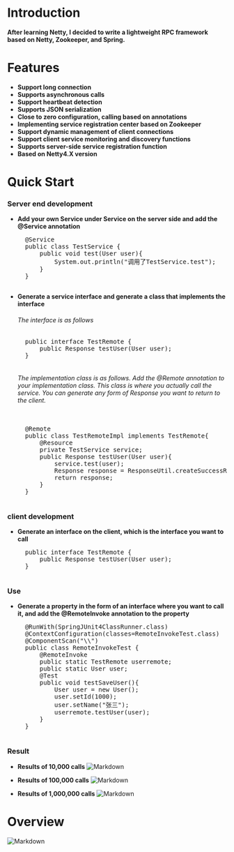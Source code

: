 # Introduction 
**After learning Netty, I decided to write a lightweight RPC framework based on Netty, Zookeeper, and Spring.**


# Features
- **Support long connection**
- **Supports asynchronous calls**
- **Support heartbeat detection**
- **Supports JSON serialization**
- **Close to zero configuration, calling based on annotations**
- **Implementing service registration center based on Zookeeper**
- **Support dynamic management of client connections**
- **Support client service monitoring and discovery functions**
- **Supports server-side service registration function**
- **Based on Netty4.X version**

# Quick Start
### Server end development
- **Add your own Service under Service on the server side and add the @Service annotation**
	
	<pre>
	@Service
	public class TestService {
		public void test(User user){
			System.out.println("调用了TestService.test");
		}
	}
	</pre>
	
- **Generate a service interface and generate a class that implements the interface**
	
	###### The interface is as follows
	<pre>
	public interface TestRemote {
		public Response testUser(User user);  
	}
	</pre>
	###### The implementation class is as follows. Add the @Remote annotation to your implementation class. This class is where you actually call the service. You can generate any form of Response you want to return to the client.
	
	<pre> 
	@Remote
	public class TestRemoteImpl implements TestRemote{
		@Resource
		private TestService service;
		public Response testUser(User user){
			service.test(user);
			Response response = ResponseUtil.createSuccessResponse(user);
			return response;
		}
	}	
	</pre>


### client development
- **Generate an interface on the client, which is the interface you want to call**
	
	<pre>
	public interface TestRemote {
		public Response testUser(User user);
	}
	</pre>

### Use
- **Generate a property in the form of an interface where you want to call it, and add the @RemoteInvoke annotation to the property**
	
	<pre>
	@RunWith(SpringJUnit4ClassRunner.class)
	@ContextConfiguration(classes=RemoteInvokeTest.class)
	@ComponentScan("\\")
	public class RemoteInvokeTest {
		@RemoteInvoke
		public static TestRemote userremote;
		public static User user;
		@Test
		public void testSaveUser(){
			User user = new User();
			user.setId(1000);
			user.setName("张三");
			userremote.testUser(user);
		}
	}	
	</pre>

### Result
- **Results of 10,000 calls**
![Markdown](https://s1.ax1x.com/2018/07/06/PZMMBF.png)

- **Results of 100,000 calls**
![Markdown](https://s1.ax1x.com/2018/07/06/PZM3N9.png)

- **Results of 1,000,000 calls**
![Markdown](https://s1.ax1x.com/2018/07/06/PZMY1x.png)



# Overview

![Markdown](https://s1.ax1x.com/2018/07/06/PZK3SP.png)
